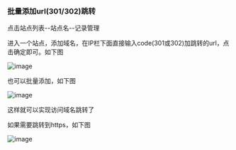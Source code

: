### 批量添加url(301/302)跳转

点击站点列表--站点名--记录管理

进入一个站点，添加域名，在IP栏下面直接输入code(301或302)加跳转的url，点击确定即可。如下图

![image](https://user-images.githubusercontent.com/90588289/133751067-6cef024d-a204-4a15-a42c-d71da4019c3d.png)

也可以批量添加，如下图

![image](https://user-images.githubusercontent.com/90588289/133751078-ad5257dd-a703-4815-8635-5013549b01da.png)

这样就可以实现访问域名跳转了

如果需要跳转到https，如下图

![image](https://user-images.githubusercontent.com/90588289/133751099-8553e474-1571-4fac-a142-ffa62b670542.png)
